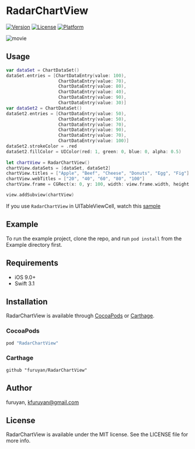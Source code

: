 # RadarChartView

[![Version](https://img.shields.io/cocoapods/v/RadarChartView.svg?style=flat)](http://cocoapods.org/pods/RadarChartView)
[![License](https://img.shields.io/cocoapods/l/RadarChartView.svg?style=flat)](http://cocoapods.org/pods/RadarChartView)
[![Platform](https://img.shields.io/cocoapods/p/RadarChartView.svg?style=flat)](http://cocoapods.org/pods/RadarChartView)

![movie](https://user-images.githubusercontent.com/6193319/29426495-c757f76a-83c1-11e7-9e83-f1dd98e152c0.gif)

## Usage

```swift
var dataSet = ChartDataSet()
dataSet.entries = [ChartDataEntry(value: 100),
                    ChartDataEntry(value: 70),
                    ChartDataEntry(value: 80),
                    ChartDataEntry(value: 40),
                    ChartDataEntry(value: 90),
                    ChartDataEntry(value: 30)]
var dataSet2 = ChartDataSet()
dataSet2.entries = [ChartDataEntry(value: 50),
                    ChartDataEntry(value: 50),
                    ChartDataEntry(value: 70),
                    ChartDataEntry(value: 90),
                    ChartDataEntry(value: 70),
                    ChartDataEntry(value: 100)]
dataSet2.strokeColor = .red
dataSet2.fillColor = UIColor(red: 1, green: 0, blue: 0, alpha: 0.5)
        
let chartView = RadarChartView()
chartView.dataSets = [dataSet, dataSet2]
chartView.titles = ["Apple", "Beef", "Cheese", "Donuts", "Egg", "Fig"]
chartView.webTitles = ["20", "40", "60", "80", "100"]
chartView.frame = CGRect(x: 0, y: 100, width: view.frame.width, height: view.frame.width)

view.addSubview(chartView)
```

If you use `RadarChartView` in UITableViewCell, watch this [sample](https://github.com/furuyan/RadarChartView/blob/master/Example/RadarChartView/RadarChartViewController2.swift)

## Example

To run the example project, clone the repo, and run `pod install` from the Example directory first.

## Requirements
- iOS 9.0+
- Swift 3.1

## Installation

RadarChartView is available through [CocoaPods](http://cocoapods.org) or [Carthage](https://github.com/Carthage/Carthage).

### CocoaPods

```ruby
pod "RadarChartView"
```

### Carthage

```
github "furuyan/RadarChartView"
```

## Author

furuyan, kfuruyan@gmail.com

## License

RadarChartView is available under the MIT license. See the LICENSE file for more info.
